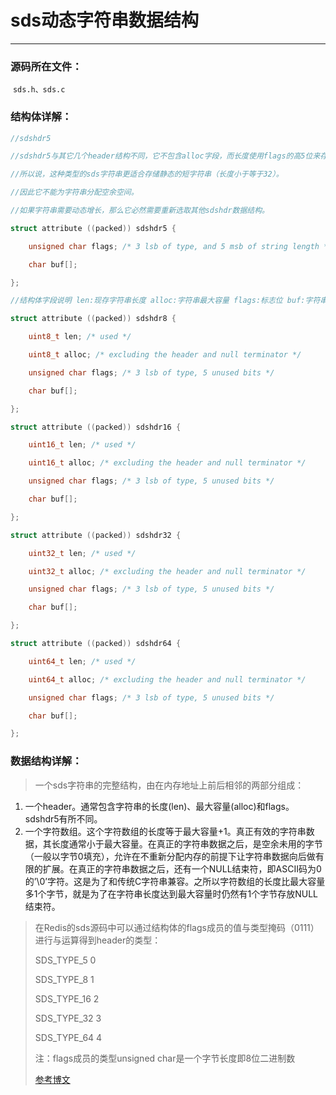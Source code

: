 # sds动态字符串数据结构

---

### 源码所在文件：

​	`sds.h、sds.c`

### 结构体详解：

```c
//sdshdr5

//sdshdr5与其它几个header结构不同，它不包含alloc字段，而长度使用flags的高5位来存储。

//所以说，这种类型的sds字符串更适合存储静态的短字符串（长度小于等于32）。

//因此它不能为字符串分配空余空间。

//如果字符串需要动态增长，那么它必然需要重新选取其他sdshdr数据结构。

struct attribute ((packed)) sdshdr5 {

    unsigned char flags; /* 3 lsb of type, and 5 msb of string length */

    char buf[];

};

//结构体字段说明 len:现存字符串长度 alloc:字符串最大容量 flags:标志位 buf:字符串存放位置

struct attribute ((packed)) sdshdr8 {

    uint8_t len; /* used */

    uint8_t alloc; /* excluding the header and null terminator */

    unsigned char flags; /* 3 lsb of type, 5 unused bits */

    char buf[];

};

struct attribute ((packed)) sdshdr16 {

    uint16_t len; /* used */

    uint16_t alloc; /* excluding the header and null terminator */

    unsigned char flags; /* 3 lsb of type, 5 unused bits */

    char buf[];

};

struct attribute ((packed)) sdshdr32 {

    uint32_t len; /* used */

    uint32_t alloc; /* excluding the header and null terminator */

    unsigned char flags; /* 3 lsb of type, 5 unused bits */

    char buf[];

};

struct attribute ((packed)) sdshdr64 {

    uint64_t len; /* used */

    uint64_t alloc; /* excluding the header and null terminator */

    unsigned char flags; /* 3 lsb of type, 5 unused bits */

    char buf[];

};
```

### 数据结构详解：

> 一个sds字符串的完整结构，由在内存地址上前后相邻的两部分组成：

1. 一个header。通常包含字符串的长度(len)、最大容量(alloc)和flags。sdshdr5有所不同。
2. 一个字符数组。这个字符数组的长度等于最大容量+1。真正有效的字符串数据，其长度通常小于最大容量。在真正的字符串数据之后，是空余未用的字节（一般以字节0填充），允许在不重新分配内存的前提下让字符串数据向后做有限的扩展。在真正的字符串数据之后，还有一个NULL结束符，即ASCII码为0的’\0’字符。这是为了和传统C字符串兼容。之所以字符数组的长度比最大容量多1个字节，就是为了在字符串长度达到最大容量时仍然有1个字节存放NULL结束符。

> 在Redis的sds源码中可以通过结构体的flags成员的值与类型掩码（0111）进行与运算得到header的类型：
>
> SDS_TYPE_5  	0 
>
> SDS_TYPE_8  	1
>
> SDS_TYPE_16	2
>
> SDS_TYPE_32 	3
>
> SDS_TYPE_64 	4
>
> 注：flags成员的类型unsigned char是一个字节长度即8位二进制数
>
> [参考博文](http://zhangtielei.com/posts/blog-redis-sds.html)

